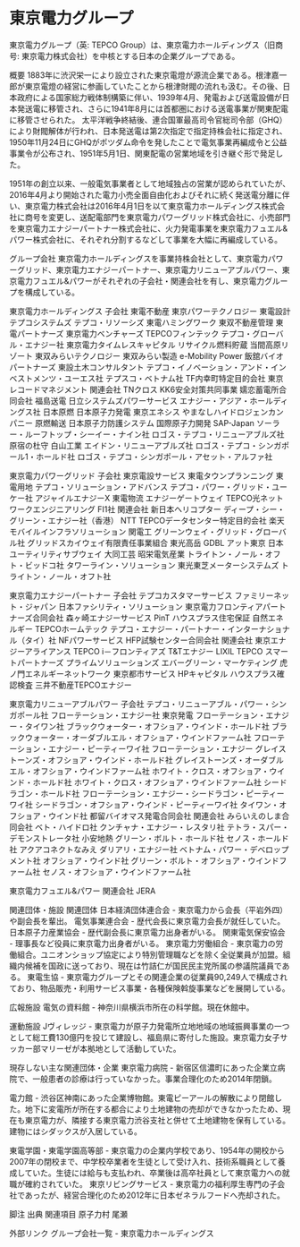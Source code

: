 # 東京電力グループ

東京電力グループ（英: TEPCO Group）は、東京電力ホールディングス（旧商号: 東京電力株式会社）を中核とする日本の企業グループである。

概要
1883年に渋沢栄一により設立された東京電燈が源流企業である。根津嘉一郎が東京電燈の経営に参画していたことから根津財閥の流れも汲む。その後、日本政府による国家総力戦体制構築に伴い、1939年4月、発電および送電設備が日本発送電に移管され、さらに1941年8月には首都圏における送電事業が関東配電に移管させられた。
太平洋戦争終結後、連合国軍最高司令官総司令部（GHQ）により財閥解体が行われ、日本発送電は第2次指定で指定持株会社に指定され、1950年11月24日にGHQがポツダム命令を発したことで電気事業再編成令と公益事業令が公布され、1951年5月1日、関東配電の営業地域を引き継ぐ形で発足した。

1951年の創立以来、一般電気事業者として地域独占の営業が認められていたが、2016年4月より開始された電力小売全面自由化およびそれに続く発送電分離に伴い、東京電力株式会社は2016年4月1日を以て東京電力ホールディングス株式会社に商号を変更し、送配電部門を東京電力パワーグリッド株式会社に、小売部門を東京電力エナジーパートナー株式会社に、火力発電事業を東京電力フュエル&パワー株式会社に、それぞれ分割するなどして事業を大幅に再編成している。

グループ会社
東京電力ホールディングスを事業持株会社として、東京電力パワーグリッド、東京電力エナジーパートナー、東京電力リニューアブルパワー、東京電力フュエル&パワーがそれぞれの子会社・関連会社を有し、東京電力グループを構成している。

東京電力ホールディングス
子会社
東電不動産
東京パワーテクノロジー
東電設計
テプコシステムズ
テプコ・リソーシズ
東電ハミングワーク
東双不動産管理
東電パートナーズ
東京電力ベンチャーズ
TEPCOフィンテック
テプコ・グローバル・エナジー社
東京電力タイムレスキャピタル
リサイクル燃料貯蔵
当間高原リゾート
東双みらいテクノロジー
東双みらい製造
e-Mobility Power
飯舘バイオパートナーズ
東設土木コンサルタント
テプコ・イノベーション・アンド・インベストメンツ・ユーエス社
テプスコ・ベトナム社
TF内幸町特定目的会社
東京レコードマネジメント
関連会社
TNクロス
KK6安全対策共同事業
嬬恋蓄電所合同会社
福島送電
日立システムズパワーサービス
エナジー・アジア・ホールディングス社
日本原燃
日本原子力発電
東京エネシス
やまなしハイドロジェンカンパニー
原燃輸送
日本原子力防護システム
国際原子力開発
SAP-Japan
ソーラー・ルーフトップ・シーイー・ナイン社
ロゴス・テプコ・リニューアブルズ社
原宿の杜守
白山工業
エイドン・リニューアブルズ社
ロゴス・テプコ・シンガポール1・ホールド社
ロゴス・テプコ・シンガポール・アセット・アルファ社

東京電力パワーグリッド
子会社
東京電設サービス
東電タウンプランニング
東電用地
テプコ・ソリューション・アドバンス
テプコ・パワー・グリッド・ユーケー社
アジャイルエナジーX
東電物流
エナジーゲートウェイ
TEPCO光ネットワークエンジニアリング
FI1社
関連会社
新日本ヘリコプター
ディープ・シー・グリーン・エナジー社（香港）
NTT TEPCOデータセンター特定目的会社
楽天モバイルインフラソリューション
関電工
グリーンウェイ・グリッド・グローバル社
グリッドスカイウェイ有限責任事業組合
東光高岳
GDBL
アット東京
日本ユーティリティサブウェイ
大同工芸
昭栄電気産業
トライトン・ノール・オフト・ビッドコ社
タワーライン・ソリューション
東光東芝メーターシステムズ
トライトン・ノール・オフト社

東京電力エナジーパートナー
子会社
テプコカスタマーサービス
ファミリーネット・ジャパン
日本ファシリティ・ソリューション
東京電力フロンティアパートナーズ合同会社
森ヶ崎エナジーサービス
PinT
ハウスプラス住宅保証
自然エネルギー
TEPCOホームテック
テプコ・エナジー・パートナー・インターナショナル（タイ）社
NFパワーサービス
HFP試験センター合同会社
関連会社
東京エナジーアライアンス
TEPCO i－フロンティアズ
T&Tエナジー
LIXIL TEPCO スマートパートナーズ
プライムソリューションズ
エバーグリーン・マーケティング
虎ノ門エネルギーネットワーク
東京都市サービス
HPキャピタル
ハウスプラス確認検査
三井不動産TEPCOエナジー

東京電力リニューアブルパワー
子会社
テプコ・リニューアブル・パワー・シンガポール社
フローテーション・エナジー社
東京発電
フローテーション・エナジー・タイワン社
ブラックウォーター・オフショア・ウインド・ホールド社
ブラックウォーター・オーダブルエル・オフショア・ウインドファーム社
フローテーション・エナジー・ピーティーワイ社
フローテーション・エナジー
グレイストーンズ・オフショア・ウインド・ホールド社
グレイストーンズ・オーダブルエル・オフショア・ウインドファーム社
ホワイト・クロス・オフショア・ウインド・ホールド社
ホワイト・クロス・オフショア・ウインドファーム社
シードラゴン・ホールド社
フローテーション・エナジー・シードラゴン・ピーティーワイ社
シードラゴン・オフショア・ウインド・ピーティーワイ社
タイワン・オフショア・ウインド社
都留バイオマス発電合同会社
関連会社
みらいえのしま合同会社
ベト・ハイドロ社
クンチャナ・エナジー・レスタリ社
テトラ・スパー・デモンストレータ社
小安地熱
グリーン・ボルト・ホールド社
セノス・ホールド社
アクアコネクトなみえ
ダリアリ・エナジー社
ベトナム・パワー・デベロップメント社
オフショア・ウインド社
グリーン・ボルト・オフショア・ウインドファーム社
セノス・オフショア・ウインドファーム社

東京電力フュエル&パワー
関連会社
JERA

関連団体・施設
関連団体
日本経済団体連合会 - 東京電力から会長（平岩外四）や副会長を輩出。
電気事業連合会 - 歴代会長に東京電力会長が就任していた。
日本原子力産業協会 - 歴代副会長に東京電力出身者がいる。
関東電気保安協会 - 理事長など役員に東京電力出身者がいる。
東京電力労働組合 - 東京電力の労働組合。ユニオンショップ協定により特別管理職などを除く全従業員が加盟。組織内候補を国政に送っており、現在は竹詰仁が国民民主党所属の参議院議員である。
東電生協 - 東京電力グループとその関連企業の従業員90,249人で構成されており、物品販売・利用サービス事業・各種保険斡旋事業などを展開している。

広報施設
電気の資料館 - 神奈川県横浜市所在の科学館。現在休館中。

運動施設
Jヴィレッジ - 東京電力が原子力発電所立地地域の地域振興事業の一つとして総工費130億円を投じて建設し、福島県に寄付した施設。東京電力女子サッカー部マリーゼが本拠地として活動していた。

現存しない主な関連団体・企業
東京電力病院 - 新宿区信濃町にあった企業立病院で、一般患者の診療は行っていなかった。事業合理化のため2014年閉鎖。

電力館 - 渋谷区神南にあった企業博物館。東電ピーアールの解散により閉館した。地下に変電所が所在する都合により土地建物の売却ができなかったため、現在も東京電力が、隣接する東京電力渋谷支社と併せて土地建物を保有している。建物にはシダックスが入居している。

東電学園・東電学園高等部 - 東京電力の企業内学校であり、1954年の開校から2007年の閉校まで、中学校卒業者を生徒として受け入れ、技術系職員として養成していた。生徒には給与も支払われ、卒業後は高卒社員として東京電力への就職が確約されていた。
東京リビングサービス - 東京電力の福利厚生専門の子会社であったが、経営合理化のため2012年に日本ゼネラルフードへ売却された。

脚注
出典
関連項目
原子力村
尾瀬

外部リンク
グループ会社一覧 - 東京電力ホールディングス